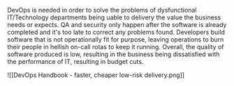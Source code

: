 DevOps is needed in order to solve the problems of dysfunctional IT/Technology departments being uable to delivery the value the business needs or expects. QA and security only happen after the software is already completed and it's too late to correct any problems found. Developers build software that is not operationally fit for purpose, leaving operations to burn their people in hellish on-call rotas to keep it running. Overall, the quality of software produced is low, resulting in the business being dissatisfied with the performance of IT, resulting in budget cuts.

![[DevOps Handbook - faster, cheaper low-risk delivery.png]]